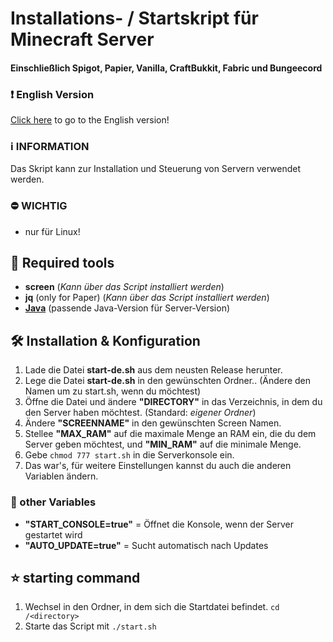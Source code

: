 # Installations- / Startskript für Minecraft Server
#### Einschließlich Spigot, Papier, Vanilla, CraftBukkit, Fabric und Bungeecord

### :heavy_exclamation_mark: English Version
[Click here](https://github.com/FetzerTony/startupScript-Minecraft-V2/blob/main/README.md) to go to the English version!

### :information_source: INFORMATION
Das Skript kann zur Installation und Steuerung von Servern verwendet werden.

### :no_entry: WICHTIG
- nur für Linux!

## :wrench: Required tools
- **screen** (_Kann über das Script installiert werden_)
- **jq** (only for Paper) (_Kann über das Script installiert werden_)
- [**Java**](https://www.digitalocean.com/community/tutorials/how-to-install-java-with-apt-on-ubuntu-18-04-de) (passende Java-Version für Server-Version)

## :hammer_and_wrench: Installation & Konfiguration
1. Lade die Datei **start-de.sh** aus dem neusten Release herunter.
3. Lege die Datei **start-de.sh** in den gewünschten Ordner.. (Ändere den Namen um zu start.sh, wenn du möchtest)
4. Öffne die Datei und ändere **"DIRECTORY"** in das Verzeichnis, in dem du den Server haben möchtest. (Standard: _eigener Ordner_)
5. Ändere **"SCREENNAME"** in den gewünschten Screen Namen.
6. Stellee **"MAX_RAM"** auf die maximale Menge an RAM ein, die du dem Server geben möchtest, und **"MIN_RAM"** auf die minimale Menge.
7. Gebe `chmod 777 start.sh` in die Serverkonsole ein.
8. Das war's, für weitere Einstellungen kannst du auch die anderen Variablen ändern.

### :page_facing_up: other Variables

- **"START_CONSOLE=true"** = Öffnet die Konsole, wenn der Server gestartet wird
- **"AUTO_UPDATE=true"** = Sucht automatisch nach Updates

## :star: starting command
1. Wechsel in den Ordner, in dem sich die Startdatei befindet. ```cd /<directory>```
2. Starte das Script mit ```./start.sh```
